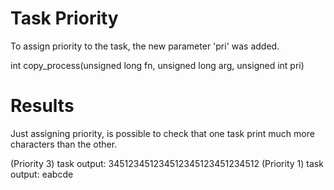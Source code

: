 # Task Priority

To assign priority to the task, the new parameter 'pri' was added.

int copy_process(unsigned long fn, unsigned long arg, unsigned int pri) 

# Results

Just assigning priority, is possible to check that one task print much more characters than the other.

(Priority 3) task output: 345123451234512345123451234512 
(Priority 1) task output: eabcde 

